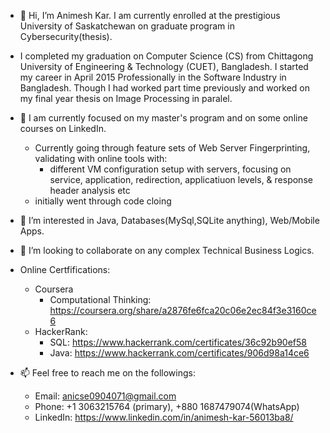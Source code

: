 - 👋 Hi, I’m Animesh Kar. I am currently enrolled at the prestigious University of Saskatchewan on graduate program in Cybersecurity(thesis).
- I completed my graduation on Computer Science (CS) from Chittagong University of Engineering & Technology (CUET), Bangladesh. 
I started my career in April 2015 Professionally in the Software Industry in Bangladesh. Though I had worked part time previously and worked on my final year thesis on Image Processing in paralel.
- 🌱 I am currently focused on my master's program and on some online courses on LinkedIn.
  - Currently going through feature sets of Web Server Fingerprinting, validating with online tools with: 
    - different VM configuration setup with servers, focusing on service, application, redirection, applicatiuon levels, & response header analysis etc
  - initially went through code cloing
- 👀 I’m interested in Java, Databases(MySql,SQLite anything), Web/Mobile Apps.
- 💞️ I’m looking to collaborate on any complex Technical Business Logics.
- Online Certfifications:
  - Coursera
      - Computational Thinking: https://coursera.org/share/a2876fe6fca20c06e2ec84f3e3160ce6
  - HackerRank:
      - SQL: https://www.hackerrank.com/certificates/36c92b90ef58
      - Java: https://www.hackerrank.com/certificates/906d98a14ce6

- 📫 Feel free to reach me on the followings:
  - Email: anicse0904071@gmail.com 
  - Phone: +1 3063215764 (primary), +880 1687479074(WhatsApp) 
  - LinkedIn: https://www.linkedin.com/in/animesh-kar-56013ba8/

<!---
ani0904071/ani0904071 is a ✨ special ✨ repository because its `README.md` (this file) appears on your GitHub profile.
You can click the Preview link to take a look at your changes.
--->
